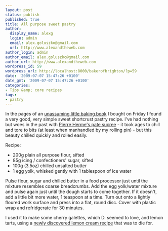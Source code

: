 ```yaml
---
layout: post
status: publish
published: true
title: All purpose sweet pastry
author:
  display_name: alexg
  login: admin
  email: alex.goluszko@gmail.com
  url: http://www.alexandtheweb.com
author_login: admin
author_email: alex.goluszko@gmail.com
author_url: http://www.alexandtheweb.com
wordpress_id: 59
wordpress_url: http://localhost:8000/bakerofbrighton/?p=59
date: '2009-07-07 15:47:26 +0100'
date_gmt: '2009-07-07 15:47:26 +0100'
categories:
- Tips &amp; core recipes
tags:
- pastry
---
```

<p>In the pages of an <a href="http://www.amazon.co.uk/Bake-Cook-Murdoch-Books/dp/1740454677/ref=sr_1_1?ie=UTF8&amp;s=books&amp;qid=1247416516&amp;sr=8-1">unassuming little baking book</a> I bought on Friday I found a very good, very simple sweet shortcrust pastry recipe. I've had nothing but woes in the past with <a href="http://bakingbynumbers.blogspot.com/2008/05/pierre-hermes-pate-sucree.html">Pierre Herme's pate sucree</a> - it took ages to chill and tore to bits (at least when manhandled by my rolling pin) - but this beauty chilled quickly and rolled easily.</p>
<p>Recipe:</p>
<ul>
<li>200g plain all purpose flour, sifted</li>
<li>85g icing / confectioners' sugar, sifted</li>
<li>100g (3.5oz) chilled unsalted butter</li>
<li>1 egg yolk, whisked gently with 1 tablespoon of ice water</li>
</ul>
<p>Pulse flour, sugar and chilled butter in a food processor just until the mixture resembles coarse breadcrumbs. Add the egg yolk/water mixture and pulse again just until the dough starts to come together. If it doesn't, add a little bit more water, 1 teaspoon at a time. Turn out onto a lightly floured work surface and press into a flat, round disc. Cover with plastic wrap and refridgerate for 30 minutes.</p>
<p>I used it to make some cherry galettes, which D. seemed to love, and lemon tarts, using a <a href="http://parispastry.blogspot.com/2009/07/lemon-tartlets.html">newly discovered lemon cream recipe</a> that was to die for. </p>
